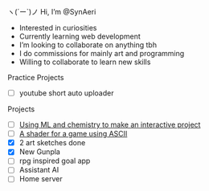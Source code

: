 ヽ(´ー`)ノ Hi, I’m @SynAeri
- Interested in curiosities
- Currently learning web development
- I’m looking to collaborate on anything tbh
- I do commissions for mainly art and programming
- Willing to collaborate to learn new skills

Practice Projects
- [ ] youtube short auto uploader


Projects
- [ ] [Using ML and chemistry to make an interactive project](https://github.com/SynAeri/Organicle)
- [ ] [A shader for a game using ASCII](https://github.com/SynAeri/ASCII_Shader)
- [X] 2 art sketches done
- [X] New Gunpla
- [ ] rpg inspired goal app
- [ ] Assistant AI
- [ ] Home server

<!---
SynAeri/SynAeri is a ✨ special ✨ repository because its `README.md` (this file) appears on your GitHub profile.
You can click the Preview link to take a look at your changes.
--->
